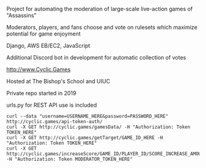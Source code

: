 Project for automating the moderation of large-scale live-action games of "Assassins"

Moderators, players, and fans choose and vote on rulesets which maximize potential for game enjoyment

Django, AWS EB/EC2, JavaScript

Additional Discord bot in development for automatic collection of votes

http://www.Cyclic.Games

Hosted at The Bishop's School and UIUC

Private repo started in 2019

urls.py for REST API use is included

```
curl --data "username=USERNAME_HERE&password=PASSWORD_HERE" http://cyclic.games/api-token-auth/
curl -X GET http://cyclic.games/gamesData/ -H "Authorization: Token TOKEN_HERE"
curl -X GET http://cyclic.games/getTarget/GAME_ID_HERE -H "Authorization: Token TOKEN_HERE"
curl -X GET http://cyclic.games/increaseScore/GAME_ID/PLAYER_ID/SCORE_INCREASE_AMOUNT -H "Authorization: Token MODERATOR_TOKEN_HERE"
```

